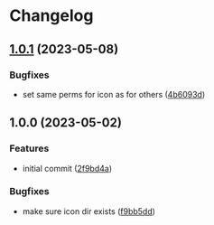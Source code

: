 # Changelog

## [1.0.1](https://github.com/rolehippie/clickup/compare/v1.0.0...v1.0.1) (2023-05-08)


### Bugfixes

* set same perms for icon as for others ([4b6093d](https://github.com/rolehippie/clickup/commit/4b6093de7ae97985c6a21f38c6399f52dea9d1ef))

## 1.0.0 (2023-05-02)


### Features

* initial commit ([2f9bd4a](https://github.com/rolehippie/clickup/commit/2f9bd4a218a71a7d1e6f80d87d47fbceb48e7a2d))


### Bugfixes

* make sure icon dir exists ([f9bb5dd](https://github.com/rolehippie/clickup/commit/f9bb5dd6352f5e297ab959f8b80c9a58f9d0eaa7))
